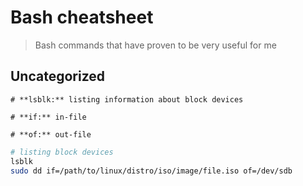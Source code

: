 # Bash cheatsheet

> Bash commands that have proven to be very useful for me

## Uncategorized

`# **lsblk:** listing information about block devices`

`# **if:** in-file`

`# **of:** out-file`

```bash
# listing block devices
lsblk
sudo dd if=/path/to/linux/distro/iso/image/file.iso of=/dev/sdb 
```

